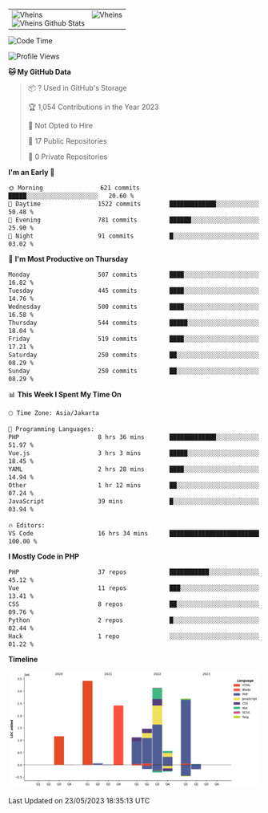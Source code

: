 <table>
  <tr>
    <td valign="top">
      <img src="https://github-readme-streak-stats.herokuapp.com/?user=Vheins&" alt="Vheins" /><br/>
      <img src="https://github-readme-stats.vercel.app/api?username=vheins&count_private=true&show_icons=true" alt="Vheins Github Stats">
    </td>
    <td valign="top">
      <img src="https://github-readme-stats.vercel.app/api/top-langs/?username=Vheins&count_private=true" alt="Vheins" /><br/>
    </td>
  </tr>
</table>

<!--START_SECTION:waka-->
![Code Time](http://img.shields.io/badge/Code%20Time-198%20hrs%2020%20mins-blue)

![Profile Views](http://img.shields.io/badge/Profile%20Views-0-blue)

**🐱 My GitHub Data** 

> 📦 ? Used in GitHub's Storage 
 > 
> 🏆 1,054 Contributions in the Year 2023
 > 
> 🚫 Not Opted to Hire
 > 
> 📜 17 Public Repositories 
 > 
> 🔑 0 Private Repositories 
 > 
**I'm an Early 🐤** 

```text
🌞 Morning                621 commits         █████░░░░░░░░░░░░░░░░░░░░   20.60 % 
🌆 Daytime                1522 commits        █████████████░░░░░░░░░░░░   50.48 % 
🌃 Evening                781 commits         ██████░░░░░░░░░░░░░░░░░░░   25.90 % 
🌙 Night                  91 commits          █░░░░░░░░░░░░░░░░░░░░░░░░   03.02 % 
```
📅 **I'm Most Productive on Thursday** 

```text
Monday                   507 commits         ████░░░░░░░░░░░░░░░░░░░░░   16.82 % 
Tuesday                  445 commits         ████░░░░░░░░░░░░░░░░░░░░░   14.76 % 
Wednesday                500 commits         ████░░░░░░░░░░░░░░░░░░░░░   16.58 % 
Thursday                 544 commits         █████░░░░░░░░░░░░░░░░░░░░   18.04 % 
Friday                   519 commits         ████░░░░░░░░░░░░░░░░░░░░░   17.21 % 
Saturday                 250 commits         ██░░░░░░░░░░░░░░░░░░░░░░░   08.29 % 
Sunday                   250 commits         ██░░░░░░░░░░░░░░░░░░░░░░░   08.29 % 
```


📊 **This Week I Spent My Time On** 

```text
🕑︎ Time Zone: Asia/Jakarta

💬 Programming Languages: 
PHP                      8 hrs 36 mins       █████████████░░░░░░░░░░░░   51.97 % 
Vue.js                   3 hrs 3 mins        █████░░░░░░░░░░░░░░░░░░░░   18.45 % 
YAML                     2 hrs 28 mins       ████░░░░░░░░░░░░░░░░░░░░░   14.94 % 
Other                    1 hr 12 mins        ██░░░░░░░░░░░░░░░░░░░░░░░   07.24 % 
JavaScript               39 mins             █░░░░░░░░░░░░░░░░░░░░░░░░   03.94 % 

🔥 Editors: 
VS Code                  16 hrs 34 mins      █████████████████████████   100.00 % 
```

**I Mostly Code in PHP** 

```text
PHP                      37 repos            ███████████░░░░░░░░░░░░░░   45.12 % 
Vue                      11 repos            ███░░░░░░░░░░░░░░░░░░░░░░   13.41 % 
CSS                      8 repos             ██░░░░░░░░░░░░░░░░░░░░░░░   09.76 % 
Python                   2 repos             █░░░░░░░░░░░░░░░░░░░░░░░░   02.44 % 
Hack                     1 repo              ░░░░░░░░░░░░░░░░░░░░░░░░░   01.22 % 
```



**Timeline**

![Lines of Code chart](https://raw.githubusercontent.com/vheins/vheins/main/assets/bar_graph.png)


 Last Updated on 23/05/2023 18:35:13 UTC
<!--END_SECTION:waka-->
